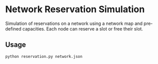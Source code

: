 # Network Reservation Simulation

Simulation of reservations on a network using a network map and pre-defined capacities. Each node can reserve a slot or free their slot.

## Usage

```bash
python reservation.py network.json
```
